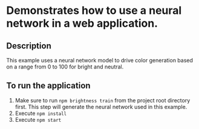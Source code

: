 # Demonstrates how to use a neural network in a web application.

## Description

This example uses a neural network model to drive color generation based on a range from 0 to 100 for bright and neutral.

## To run the application

1. Make sure to run `npm brightness train` from the  project root directory first. This step will generate the neural network used in this example. 
2. Execute `npm install`
3. Execute `npm start`
